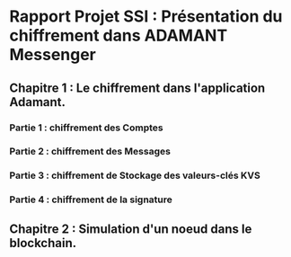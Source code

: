 # Rapport Projet SSI : Présentation du chiffrement dans ADAMANT Messenger 
 
## Chapitre 1 : Le chiffrement dans l'application Adamant.

### Partie 1 : chiffrement des Comptes


### Partie 2 : chiffrement des Messages

### Partie 3 : chiffrement de Stockage des valeurs-clés KVS

### Partie 4 : chiffrement de la signature

## Chapitre 2 : Simulation d'un noeud dans le blockchain.